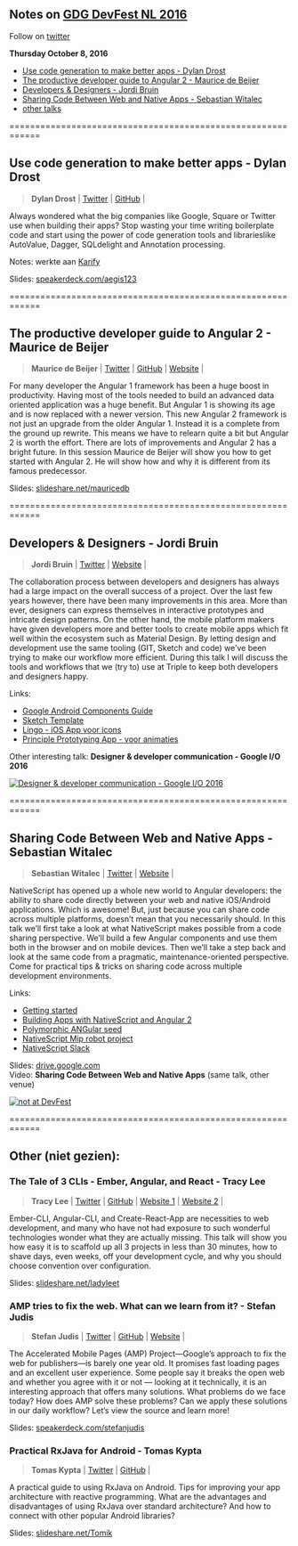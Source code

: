 ## Notes on [GDG DevFest NL 2016](https://devfest.nl/)
Follow on [twitter](https://twitter.com/DevFestNL)

**Thursday October 8, 2016**
* [Use code generation to make better apps - Dylan Drost](#08-1030)
* [The productive developer guide to Angular 2 - Maurice de Beijer](#08-1120)
* [Developers & Designers - Jordi Bruin](#08-1300)
* [Sharing Code Between Web and Native Apps - Sebastian Witalec](#08-1350)
* [other talks](#08-other)



============================================================
<a name="08-1030"></a>
## Use code generation to make better apps - Dylan Drost
> __Dylan Drost__ |
 [Twitter](https://twitter.com/aegis321) |
 [GitHub](https://github.com/aegis123) |

Always wondered what the big companies like Google, Square or Twitter use when building their apps? Stop wasting your time ​writing boilerplate code and start using the power of code generation tools and ​libraries​ like AutoValue, Dagger, SQLdelight and Annotation processing.

Notes:
werkte aan [Karify](https://www.karify.com/)

Slides: [speakerdeck.com/aegis123](https://speakerdeck.com/aegis123/use-code-generation-to-make-better-apps)

============================================================
<a name="08-1120"></a>
## The productive developer guide to Angular 2 - Maurice de Beijer
> __Maurice de Beijer__ |
 [Twitter](https://twitter.com/MauriceDB) |
 [GitHub](https://github.com/mauricedb) |
 [Website](http://theproblemsolver.nl/) |

For many developer the Angular 1 framework has been a huge boost in productivity. Having most of the tools needed to build an advanced data oriented application was a huge benefit. But Angular 1 is showing its age and is now replaced with a newer version. This new Angular 2 framework is not just an upgrade from the older Angular 1. Instead it is a complete from the ground up rewrite. This means we have to relearn quite a bit but Angular 2 is worth the effort. There are lots of improvements and Angular 2 has a bright future. In this session Maurice de Beijer will show you how to get started with Angular 2. He will show how and why it is different from its famous predecessor.

Slides: [slideshare.net/mauricedb](http://www.slideshare.net/mauricedb/the-productive-developer-guide-to-angular-2-66894073)

============================================================
<a name="08-1300"></a>
## Developers & Designers - Jordi Bruin
> __Jordi Bruin__ |
 [Twitter](https://twitter.com/jordibruin) |
 [Website](http://www.wearetriple.com/) |

The collaboration process between developers and designers has always had a large impact on the overall success of a project. Over the last few years however, there have been many improvements in this area. More than ever, designers can express themselves in interactive prototypes and intricate design patterns. On the other hand, the mobile platform makers have given developers more and better tools to create mobile apps which fit well within the ecosystem such as Material Design. By letting design and development use the same tooling (GIT, Sketch and code) we’ve been trying to make our workflow more efficient. During this talk I will discuss the tools and workflows that we (try to) use at Triple to keep both developers and designers happy.

Links:
* [Google Android Components Guide](https://developer.android.com/guide/components/)
* [Sketch Template](http://www.sketchappsources.com/free-source/874-material-design-google-sketch-freebie-resource.html)
* [Lingo - iOS App voor icons](https://www.lingoapp.com/)
* [Principle Prototyping App - voor animaties](http://principleformac.com/)

Other interesting talk: __Designer & developer communication - Google I/O 2016__

[![Designer & developer communication - Google I/O 2016](http://img.youtube.com/vi/ZFyK1J5NrVk/0.jpg)](http://www.youtube.com/watch?v=ZFyK1J5NrVk)

============================================================
<a name="08-1350"></a>
## Sharing Code Between Web and Native Apps - Sebastian Witalec
> __Sebastian Witalec__ |
 [Twitter](https://twitter.com/sebawita) |
 [Website](https://www.nativescript.org/) |

NativeScript has opened up a whole new world to Angular developers: the ability to share code directly between your web and native iOS/Android applications. Which is awesome! But, just because you can share code across multiple platforms, doesn’t mean that you necessarily should. In this talk we’ll first take a look at what NativeScript makes possible from a code sharing perspective. We’ll build a few Angular components and use them both in the browser and on mobile devices. Then we’ll take a step back and look at the same code from a pragmatic, maintenance-oriented perspective. Come for practical tips & tricks on sharing code across multiple development environments.

Links:
* [Getting started](https://www.nativescript.org/resources)
* [Building Apps with NativeScript and Angular 2](http://docs.nativescript.org/angular/tutorial/)
* [Polymorphic ANGular seed](https://github.com/Appverse/PANG-Polymorphic-ANGular-seed)
* [NativeScript Mip robot project](https://www.npmjs.com/package/nativescript-mip-ble)
* [NativeScript Slack](http://developer.telerik.com/wp-login.php?action=slack-invitation)

Slides: 	[drive.google.com](https://drive.google.com/file/d/0B4BcydrYoAJFYWFxSXc1RWdDTzQ/view)<br>
Video: 		__Sharing Code Between Web and Native Apps__ (same talk, other venue)

[![not at DevFest](http://img.youtube.com/vi/88LufAsZ56k/0.jpg)](http://www.youtube.com/watch?v=88LufAsZ56k)

============================================================
<a name="08-other"></a>
## Other (niet gezien):

### The Tale of 3 CLIs - Ember, Angular, and React - Tracy Lee
> __Tracy Lee__ |
 [Twitter](https://twitter.com/ladyleet) |
 [GitHub](https://github.com/ladyleet) |
 [Website 1](http://modern-web.org/) |
 [Website 2](http://embersherpa.com/) |

Ember-CLI, Angular-CLI, and Create-React-App are necessities to web development, and many who have not had exposure to such wonderful technologies wonder what they are actually missing. This talk will show you how easy it is to scaffold up all 3 projects in less than 30 minutes, how to shave days, even weeks, off your development cycle, and why you should choose convention over configuration.

Slides: 	[slideshare.net/ladyleet](http://www.slideshare.net/ladyleet/a-tale-of-3-clis-angular-2-ember-and-react)

### AMP tries to fix the web. What can we learn from it? - Stefan Judis
> __Stefan Judis__ |
 [Twitter](https://twitter.com/stefanjudis) |
 [GitHub](https://github.com/stefanjudis) |
 [Website](https://www.stefanjudis.de/) |

The Accelerated Mobile Pages (AMP) Project—Google’s approach to fix the web for publishers—is barely one year old. It promises fast loading pages and an excellent user experience. Some people say it breaks the open web and whether you agree with it or not — looking at it technically, it is an interesting approach that offers many solutions. What problems do we face today? How does AMP solve these problems? Can we apply these solutions in our daily workflow? Let’s view the source and learn more!

Slides: 	[speakerdeck.com/stefanjudis](https://speakerdeck.com/stefanjudis/amp-tries-to-fix-the-web-what-can-we-learn-from-it)

### Practical RxJava for Android - Tomas Kypta
> __Tomas Kypta__ |
 [Twitter](https://twitter.com/TomasKypta) |
 [GitHub](https://github.com/TomasKypta) |

A practical guide to using RxJava on Android. Tips for improving your app architecture with reactive programming. What are the advantages and disadvantages of using RxJava over standard architecture? And how to connect with other popular Android libraries?

Slides: 	[slideshare.net/Tomik](http://www.slideshare.net/Tomik/practical-rxjava-for-android-66895268)
